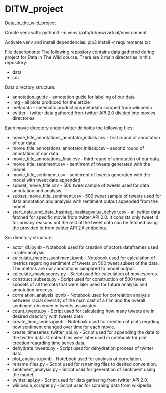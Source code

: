 # DITW_project
Data_in_the_wild_project

Create venv with:
    python3 -m venv /path/to/new/virtual/environment

Activate venv and install dependencies:
    pip3 install -r requirements.txt

File descriptions:
The following repository contains data gathered during project for Data In The Wild course.
There are 2 main directories in this repository:
 - data
 - src

Data directory structure:
 - annotation_guide - annotation guide for labeling of our data
 - img - all plots produced for the article
 - metadata - cinematic productions metadata scraped from wikipedia
 - twitter - twitter data gathered from twitter API 2.0 divided into movies directories

Each movie directory under twitter dir holds the following files:
 - movie_title_annotations_annotator_initials.csv - first round of annotation of our data.
 - movie_title_annotations_annotator_initials.csv - second round of annotation of our data.
 - movie_title_annotations_final.csv - third round of annotation of our data.
 - movie_title_sentiment.csv - sentiment of tweets generated with the model.
 - movie_title_sentiment.csv - sentiment of tweets generated with the model with tweet date appended.
 - subset_movie_title.csv - 500 tweet sample of tweets used for data annotation and analysis.
 - subset_movie_title_sentiment.csv - 500 tweet sample of tweets used for data annotation and analysis with sentiment output appended from the model.
 - start_date_end_date_hashtag_hashtagvalue_dehydr.csv - all twitter data fetched for specific movie from twitter API 2.0. It consists only tweet id for privacy reasons but the rest of the tweet data can be fetched using the provided id from twitter API 2.0 endpoints.

 Src directory structure:
  - actor_df.ipynb - Notebook used for creation of actors dataframes used in later analysis.
  - calculate_metrics_sentiment.ipynb - Notebook used for calculation of metrics regarding sentiment of tweets on 500 tweet subset of the data. The metrics are our annotations compared to model output.
  - calculate_moviescores.py - Script used for calculation of moviescores.
  - construct_subsets.py - Script used for construction of 500 tweet subsets of all the data that were later used for future analysis and annotation process.
  - correlation_analysis.ipynb - Notebook used for correlation analysis between racial diversity of the main cast of a film and the overall sentiment observed in tweets associated.
  - count_tweets.py - Script used for calculating how many tweets are in desired directory with tweets data.
  - create_time_series.ipynb - Notebook used for creation of plots regrding how sentiment changed over time for each movie.
  - create_timeseries_twitter_api.py - Script used for appending the date to the twitter data. Created files were later used in notebook for plot creation reagrding time series data.
  - dehydrate_tweets.py - Script used for dehydration process of twitter data.
  - plot_analysis.ipynb - Notebook used for analysis of correlation.
  - rename_files.py - Script used for renaming files to desired convention.
  - sentiment_analysis.py - Script used for generation of sentiment using the model.
  - twitter_api.py - Script used for data gathering from twitter API 2.0.
  - wikipedia_scraper.py - Script used for scraping data from wikipedia.
